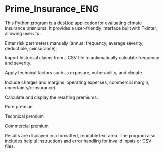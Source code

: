 # Prime_Insurance_ENG

This Python program is a desktop application for evaluating climate insurance premiums. It provides a user-friendly interface built with Tkinter, allowing users to:

Enter risk parameters manually (annual frequency, average severity, deductible, coinsurance).

Import historical claims from a CSV file to automatically calculate frequency and severity.

Apply technical factors such as exposure, vulnerability, and climate.

Include charges and margins (operating expenses, commercial margin, uncertainty/reinsurance).

Calculate and display the resulting premiums:

Pure premium

Technical premium

Commercial premium

Results are displayed in a formatted, readable text area. The program also includes helpful instructions and error handling for invalid inputs or CSV files.

